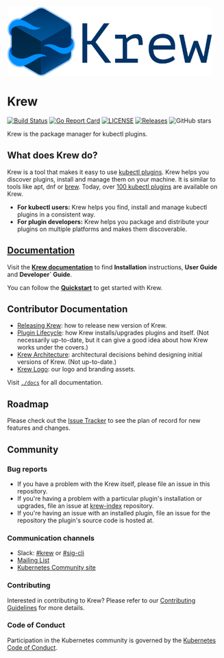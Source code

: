 <img src="assets/logo/horizontal/color/krew-horizontal-color.png" width="480"
  alt="Krew logo"/>

# Krew

[![Build Status](https://github.com/kubernetes-sigs/krew/workflows/Kubernetes-sigs/krew%20CI/badge.svg)](https://github.com/kubernetes-sigs/krew/actions)
[![Go Report Card](https://goreportcard.com/badge/kubernetes-sigs/krew)](https://goreportcard.com/report/kubernetes-sigs/krew)
[![LICENSE](https://img.shields.io/github/license/kubernetes-sigs/krew.svg)](https://github.com/kubernetes-sigs/krew/blob/master/LICENSE)
[![Releases](https://img.shields.io/github/release-pre/kubernetes-sigs/krew.svg)](https://github.com/kubernetes-sigs/krew/releases)
![GitHub stars](https://img.shields.io/github/stars/kubernetes-sigs/krew.svg?label=github%20stars&logo=github)

Krew is the package manager for kubectl plugins.

## What does Krew do?

Krew is a tool that makes it easy to use [kubectl
plugins](https://kubernetes.io/docs/tasks/extend-kubectl/kubectl-plugins/). Krew
helps you discover plugins, install and manage them on your machine. It is
similar to tools like apt, dnf or [brew](http://brew.sh). Today, over [100
kubectl plugins][list] are available on Krew.

- **For kubectl users:** Krew helps you find, install and manage kubectl plugins
  in a consistent way.
- **For plugin developers:** Krew helps you package and distribute your plugins
  on multiple platforms and makes them discoverable.

## [Documentation][website]

Visit the [**Krew documentation**][website] to find **Installation**
instructions, **User Guide** and **Developer` Guide**.

You can follow the [**Quickstart**][quickstart] to get started with Krew.

[website]: https://krew.sigs.k8s.io/
[quickstart]: https://krew.sigs.k8s.io/docs/user-guide/quickstart/

## Contributor Documentation

- [Releasing Krew](./docs/RELEASING_KREW.md): how to release new version of
  Krew.
- [Plugin Lifecycle](./docs/PLUGIN_LIFECYCLE.md): how Krew installs/upgrades
  plugins and itself. (Not necessarily up-to-date, but it can give a good idea
  about how Krew works under the covers.)
- [Krew Architecture](./docs/KREW_ARCHITECTURE.md): architectural decisions
  behind designing initial versions of Krew. (Not up-to-date.)
- [Krew Logo](./docs/KREW_LOGO.md): our logo and branding assets.

Visit [`./docs`](./docs) for all documentation.

## Roadmap

Please check out the [Issue
Tracker](https://github.com/kubernetes-sigs/krew/issues) to see the plan of
record for new features and changes.

## Community

### Bug reports

* If you have a problem with the Krew itself, please file an
  issue in this repository.
* If you're having a problem with a particular plugin's installation or
  upgrades, file an issue at [krew-index][index] repository.
* If you're having an issue with an installed plugin, file an issue for the
  repository the plugin's source code is hosted at.

### Communication channels

* Slack: [#krew](https://kubernetes.slack.com/messages/krew) or
  [#sig-cli](https://kubernetes.slack.com/messages/sig-cli)
* [Mailing List](https://groups.google.com/forum/#!forum/kubernetes-sig-cli)
* [Kubernetes Community site](http://kubernetes.io/community/)

### Contributing

Interested in contributing to Krew? Please refer to our
[Contributing Guidelines](./docs/CONTRIBUTOR_GUIDE.md) for more details.

### Code of Conduct

Participation in the Kubernetes community is governed by the [Kubernetes Code
of Conduct](https://github.com/kubernetes-sigs/krew/blob/master/code-of-conduct.md).

[index]:https://github.com/kubernetes-sigs/krew-index
[list]: http://sigs.k8s.io/krew-index/plugins.md
